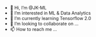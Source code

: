 - 👋 Hi, I’m @JK-ML
- 👀 I’m interested in ML & Data Analytics
- 🌱 I’m currently learning Tensorflow 2.0
- 💞️ I’m looking to collaborate on ...
- 📫 How to reach me ...

<!---
JK-ML/JK-ML is a ✨ special ✨ repository because its `README.md` (this file) appears on your GitHub profile.
You can click the Preview link to take a look at your changes.
--->
